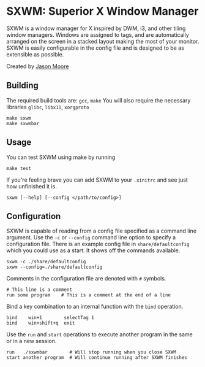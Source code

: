 # SXWM: Superior X Window Manager

SXWM is a window manager for X inspired by DWM, i3, and other tiling window
managers. Windows are assigned to tags, and are automatically arranged on the
screen in a stacked layout making the most of your monitor. SXWM is easily
configurable in the config file and is designed to be as extensible as
possible.

Created by [Jason Moore](https://github.com/jasonmxyz/)

## Building

The required build tools are: `gcc`, `make`
You will also require the necessary libraries `glibc`, `libx11`, `xorgproto`

    make sxwm
	make sxwmbar

## Usage

You can test SXWM using make by running

    make test

If you're feeling brave you can add SXWM to your `.xinitrc` and see just how
unfinished it is.

    sxwm [--help] [--config </path/to/config>]

## Configuration

SXWM is capable of reading from a config file specified as a command line
argument. Use the `-c` or `--config` command line option to specify a
configuration file. There is an example config file in `share/defaultconfig`
which you could use as a start. It shows off the commands available.

    sxwm -c ./share/defaultconfig
	sxwm --config=./share/defaultconfig

Comments in the configuration file are denoted with `#` symbols.

    # This line is a comment
	run some program	# This is a comment at the end of a line

Bind a key combination to an internal function with the `bind` operation.

    bind    win+1        selectTag 1
	bind    win+shift+q  exit

Use the `run` and `start` operations to execute another program in the same or
in a new session.

    run   ./sxwmbar        # Will stop running when you close SXWM
	start another program  # Will continue running after SXWM finishes
